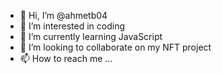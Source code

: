 - 👋 Hi, I’m @ahmetb04
- 👀 I’m interested in coding
- 🌱 I’m currently learning JavaScript
- 💞️ I’m looking to collaborate on my NFT project
- 📫 How to reach me ...

<!---
ahmetb04/ahmetb04 is a ✨ special ✨ repository because its `README.md` (this file) appears on your GitHub profile.
You can click the Preview link to take a look at your changes.
--->

